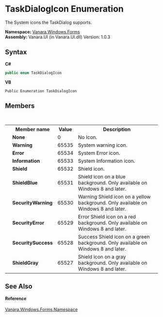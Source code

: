 # TaskDialogIcon Enumeration
 

The System icons the TaskDialog supports.

**Namespace:**&nbsp;<a href="c580cf52-4028-70db-28d0-f9b1abc03861">Vanara.Windows.Forms</a><br />**Assembly:**&nbsp;Vanara.UI (in Vanara.UI.dll) Version: 1.0.3

## Syntax

**C#**<br />
``` C#
public enum TaskDialogIcon
```

**VB**<br />
``` VB
Public Enumeration TaskDialogIcon
```


## Members
&nbsp;<table><tr><th></th><th>Member name</th><th>Value</th><th>Description</th></tr><tr><td /><td target="F:Vanara.Windows.Forms.TaskDialogIcon.None">**None**</td><td>0</td><td>No Icon.</td></tr><tr><td /><td target="F:Vanara.Windows.Forms.TaskDialogIcon.Warning">**Warning**</td><td>65535</td><td>System warning icon.</td></tr><tr><td /><td target="F:Vanara.Windows.Forms.TaskDialogIcon.Error">**Error**</td><td>65534</td><td>System Error icon.</td></tr><tr><td /><td target="F:Vanara.Windows.Forms.TaskDialogIcon.Information">**Information**</td><td>65533</td><td>System Information icon.</td></tr><tr><td /><td target="F:Vanara.Windows.Forms.TaskDialogIcon.Shield">**Shield**</td><td>65532</td><td>Shield icon.</td></tr><tr><td /><td target="F:Vanara.Windows.Forms.TaskDialogIcon.ShieldBlue">**ShieldBlue**</td><td>65531</td><td>Shield icon on a blue background. Only available on Windows 8 and later.</td></tr><tr><td /><td target="F:Vanara.Windows.Forms.TaskDialogIcon.SecurityWarning">**SecurityWarning**</td><td>65530</td><td>Warning Shield icon on a yellow background. Only available on Windows 8 and later.</td></tr><tr><td /><td target="F:Vanara.Windows.Forms.TaskDialogIcon.SecurityError">**SecurityError**</td><td>65529</td><td>Error Shield icon on a red background. Only available on Windows 8 and later.</td></tr><tr><td /><td target="F:Vanara.Windows.Forms.TaskDialogIcon.SecuritySuccess">**SecuritySuccess**</td><td>65528</td><td>Success Shield icon on a green background. Only available on Windows 8 and later.</td></tr><tr><td /><td target="F:Vanara.Windows.Forms.TaskDialogIcon.ShieldGray">**ShieldGray**</td><td>65527</td><td>Shield icon on a gray background. Only available on Windows 8 and later.</td></tr></table>

## See Also


#### Reference
<a href="c580cf52-4028-70db-28d0-f9b1abc03861">Vanara.Windows.Forms Namespace</a><br />